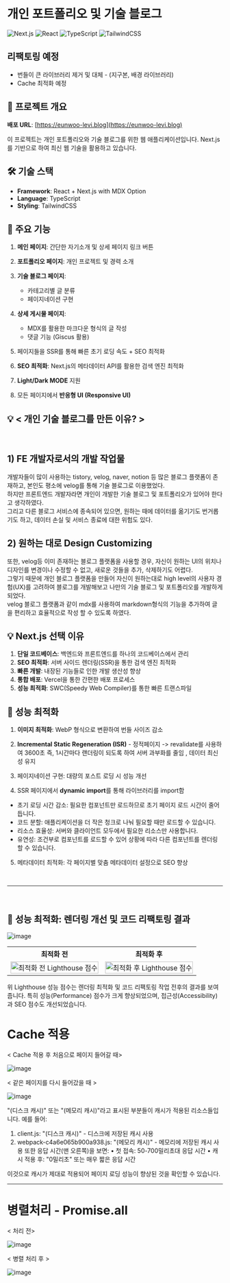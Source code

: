 # 개인 포트폴리오 및 기술 블로그

![Next.js](https://img.shields.io/badge/next.js-000000?style=for-the-badge&logo=nextdotjs&logoColor=white)
![React](https://img.shields.io/badge/react-%2320232a.svg?style=for-the-badge&logo=react&logoColor=%2361DAFB)
![TypeScript](https://img.shields.io/badge/typescript-%23007ACC.svg?style=for-the-badge&logo=typescript&logoColor=white)
![TailwindCSS](https://img.shields.io/badge/tailwindcss-%2338B2AC.svg?style=for-the-badge&logo=tailwind-css&logoColor=white)

## 리팩토링 예정

- 번들이 큰 라이브러리 제거 및 대체 - (지구본, 배경 라이브러리)
- Cache 최적화 예정

## 📌 프로젝트 개요

**배포 URL**: [https://eunwoo-levi.blog](https://eunwoo-levi.blog)

이 프로젝트는 개인 포트폴리오와 기술 블로그를 위한 웹 애플리케이션입니다. Next.js를 기반으로 하여 최신 웹 기술을 활용하고 있습니다.

## 🛠 기술 스택

- **Framework**: React + Next.js with MDX Option
- **Language**: TypeScript
- **Styling**: TailwindCSS

## 🌟 주요 기능

1. **메인 페이지**: 간단한 자기소개 및 상세 페이지 링크 버튼

2. **포트폴리오 페이지**: 개인 프로젝트 및 경력 소개

3. **기술 블로그 페이지**:

   - 카테고리별 글 분류
   - 페이지네이션 구현

4. **상세 게시물 페이지**:

   - MDX를 활용한 마크다운 형식의 글 작성
   - 댓글 기능 (Giscus 활용)

5. 페이지들을 SSR를 통해 빠른 초기 로딩 속도 + SEO 최적화

6. **SEO 최적화**: Next.js의 메타데이터 API를 활용한 검색 엔진 최적화

7. **Light/Dark MODE** 지원

8. 모든 페이지에서 **반응형 UI (Responsive UI)**

## 💡 < 개인 기술 블로그를 만든 이유? >

<br/>

## 1) FE 개발자로서의 개발 작업물

개발자들이 많이 사용하는 tistory, velog, naver, notion 등 많은 블로그 플랫폼이 존재하고, 본인도 평소에 velog를 통해 기술 블로그로 이용했었다. <br/>
하지만 프론트엔드 개발자라면 개인이 개발한 기술 블로그 및 포트폴리오가 있어야 한다고 생각하였다. <br/>
그리고 다른 블로그 서비스에 종속되어 있으면, 원하는 때에 데이터를 옮기기도 번거롭기도 하고, 데이터 손실 및 서비스 종료에 대한 위험도 있다.

## 2) 원하는 대로 Design Customizing

또한, velog등 이미 존재하는 블로그 플랫폼을 사용할 경우, 자신이 원하는 UI의 위치나 디자인를 변경이나 수정할 수 없고, 새로운 것들을 추가, 삭제하기도 어렵다. <br/>
그렇기 때문에 개인 블로그 플랫폼을 만들어 자신이 원하는대로 high level의 사용자 경험(UX)를 고려하여 블로그를 개발해보고 나만의 기술 블로그 및 포트폴리오를 개발하게 되었다.<br/>
velog 블로그 플랫폼과 같이 mdx를 사용하여 markdown형식의 기능을 추가하여 글을 편리하고 효율적으로 작성 할 수 있도록 하였다.

## 💡 Next.js 선택 이유

1. **단일 코드베이스**: 백엔드와 프론트엔드를 하나의 코드베이스에서 관리
2. **SEO 최적화**: 서버 사이드 렌더링(SSR)을 통한 검색 엔진 최적화
3. **빠른 개발**: 내장된 기능들로 인한 개발 생산성 향상
4. **통합 배포**: Vercel을 통한 간편한 배포 프로세스
5. **성능 최적화**: SWC(Speedy Web Compiler)를 통한 빠른 트랜스파일

## 🚀 성능 최적화

1. **이미지 최적화**: WebP 형식으로 변환하여 번들 사이즈 감소
2. **Incremental Static Regeneration (ISR)** - 정적페이지 -> revalidate를 사용하여 3600초 즉, 1시간마다 랜더링이 되도록 하여 서버 과부화를 줄임 , 데이터 최신성 유지

3. 페이지네이션 구현: 대량의 포스트 로딩 시 성능 개선
4. SSR 페이지에서 **dynamic import**를 통해 라이브러리를 import함

- 초기 로딩 시간 감소: 필요한 컴포넌트만 로드하므로 초기 페이지 로드 시간이 줄어듭니다.
- 코드 분할: 애플리케이션을 더 작은 청크로 나눠 필요할 때만 로드할 수 있습니다.
- 리소스 효율성: 서버와 클라이언트 모두에서 필요한 리소스만 사용합니다.
- 유연성: 조건부로 컴포넌트를 로드할 수 있어 상황에 따라 다른 컴포넌트를 렌더링할 수 있습니다.

5. 메타데이터 최적화: 각 페이지별 맞춤 메타데이터 설정으로 SEO 향상

<br/>

---

<br/>

## 🚀 성능 최적화: 렌더링 개선 및 코드 리팩토링 결과

![image](https://github.com/user-attachments/assets/b7b8d46f-8f3b-4760-a567-60c3ce5f51ff)


<table>
  <tr>
    <th>최적화 전</th>
    <th>최적화 후</th>
  </tr>
  <tr>
    <td><img src="https://github.com/user-attachments/assets/a650b169-698d-43bf-98af-7893e784c12d" alt="최적화 전 Lighthouse 점수" width="100%"></td>
    <td><img src="https://github.com/user-attachments/assets/dbcad261-95e9-4994-b6c2-bd6b560a5ae2" alt="최적화 후 Lighthouse 점수" width="100%"></td>
  </tr>
</table>

위 Lighthouse 성능 점수는 렌더링 최적화 및 코드 리팩토링 작업 전후의 결과를 보여줍니다.
특히 성능(Performance) 점수가 크게 향상되었으며, 접근성(Accessibility)과 SEO 점수도 개선되었습니다.

# Cache 적용

< Cache 적용 후 처음으로 페이지 들어갈 때>

![image](https://github.com/user-attachments/assets/7242d7a1-ba0e-4743-9c27-7b143a8f1c35)

< 같은 페이지를 다시 들어갔을 때 >

![image](https://github.com/user-attachments/assets/091e7822-10fc-4342-836d-52f7312aa4fa)

"(디스크 캐시)" 또는 "(메모리 캐시)"라고 표시된 부분들이 캐시가 적용된 리소스들입니다.
예를 들어:

1. client.js: "(디스크 캐시)" - 디스크에 저장된 캐시 사용
2. webpack-c4a6e065b900a938.js: "(메모리 캐시)" - 메모리에 저장된 캐시 사용
   또한 응답 시간(맨 오른쪽)을 보면:
   • 첫 접속: 50-700밀리초대 응답 시간
   • 캐시 적용 후: "0밀리초" 또는 매우 짧은 응답 시간

이것으로 캐시가 제대로 적용되어 페이지 로딩 성능이 향상된 것을 확인할 수 있습니다.

***

# 병렬처리 - Promise.all

< 처리 전>

![image](https://github.com/user-attachments/assets/908cf742-9b13-4388-a157-dda0be138356)

< 병렬 처리 후 >

![image](https://github.com/user-attachments/assets/1e7b63f3-84f6-4aa8-8012-1b8804ab381b)
